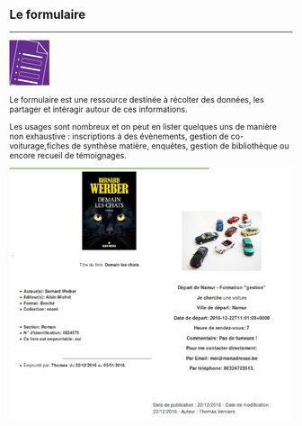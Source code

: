 ## Le formulaire
---

![](images/clacoform-fig1.png)

Le formulaire est une ressource destinée à récolter des données, les partager et intéragir autour de ces informations. 

Les usages sont nombreux et on peut en lister quelques uns de manière non exhaustive : inscriptions à des évènements, gestion de co-voiturage,fiches de synthèse matière, enquêtes, gestion de bibliothèque ou encore recueil de témoignages. 


![](images/clacoform-fig2.png)


